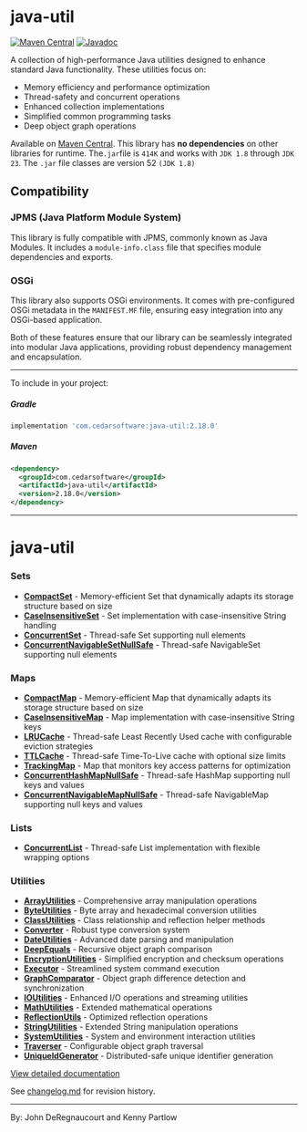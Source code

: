 java-util
=========
<!--[![Build Status](https://travis-ci.org/jdereg/java-util.svg?branch=master)](https://travis-ci.org/jdereg/java-util) -->
[![Maven Central](https://badgen.net/maven/v/maven-central/com.cedarsoftware/java-util)](https://central.sonatype.com/search?q=java-util&namespace=com.cedarsoftware)
[![Javadoc](https://javadoc.io/badge/com.cedarsoftware/java-util.svg)](http://www.javadoc.io/doc/com.cedarsoftware/java-util)

A collection of high-performance Java utilities designed to enhance standard Java functionality. These utilities focus on:
- Memory efficiency and performance optimization
- Thread-safety and concurrent operations
- Enhanced collection implementations
- Simplified common programming tasks
- Deep object graph operations
 
Available on [Maven Central](https://central.sonatype.com/search?q=java-util&namespace=com.cedarsoftware). 
This library has <b>no dependencies</b> on other libraries for runtime.
The`.jar`file is `414K` and works with `JDK 1.8` through `JDK 23`.
The `.jar` file classes are version 52 `(JDK 1.8)`
## Compatibility

### JPMS (Java Platform Module System)

This library is fully compatible with JPMS, commonly known as Java Modules. It includes a `module-info.class` file that 
specifies module dependencies and exports. 

### OSGi

This library also supports OSGi environments. It comes with pre-configured OSGi metadata in the `MANIFEST.MF` file, ensuring easy integration into any OSGi-based application. 

Both of these features ensure that our library can be seamlessly integrated into modular Java applications, providing robust dependency management and encapsulation.

---
To include in your project:
##### Gradle
```groovy
implementation 'com.cedarsoftware:java-util:2.18.0'
```

##### Maven
```xml
<dependency>
  <groupId>com.cedarsoftware</groupId>
  <artifactId>java-util</artifactId>
  <version>2.18.0</version>
</dependency>
```
---
# java-util

### Sets
- **[CompactSet](userguide.md#compactset)** - Memory-efficient Set that dynamically adapts its storage structure based on size
- **[CaseInsensitiveSet](userguide.md#caseinsensitiveset)** - Set implementation with case-insensitive String handling
- **[ConcurrentSet](userguide.md#concurrentset)** - Thread-safe Set supporting null elements
- **[ConcurrentNavigableSetNullSafe](userguide.md#concurrentnavigablesetnullsafe)** - Thread-safe NavigableSet supporting null elements

### Maps
- **[CompactMap](userguide.md#compactmap)** - Memory-efficient Map that dynamically adapts its storage structure based on size
- **[CaseInsensitiveMap](userguide.md#caseinsensitivemap)** - Map implementation with case-insensitive String keys
- **[LRUCache](userguide.md#lrucache)** - Thread-safe Least Recently Used cache with configurable eviction strategies
- **[TTLCache](userguide.md#ttlcache)** - Thread-safe Time-To-Live cache with optional size limits
- **[TrackingMap](userguide.md#trackingmap)** - Map that monitors key access patterns for optimization
- **[ConcurrentHashMapNullSafe](userguide.md#concurrenthashmapnullsafe)** - Thread-safe HashMap supporting null keys and values
- **[ConcurrentNavigableMapNullSafe](userguide.md#concurrentnavigablemapnullsafe)** - Thread-safe NavigableMap supporting null keys and values

### Lists
- **[ConcurrentList](userguide.md#concurrentlist)** - Thread-safe List implementation with flexible wrapping options

### Utilities
- **[ArrayUtilities](userguide.md#arrayutilities)** - Comprehensive array manipulation operations
- **[ByteUtilities](userguide.md#byteutilities)** - Byte array and hexadecimal conversion utilities
- **[ClassUtilities](userguide.md#classutilities)** - Class relationship and reflection helper methods
- **[Converter](userguide.md#converter)** - Robust type conversion system
- **[DateUtilities](userguide.md#dateutilities)** - Advanced date parsing and manipulation
- **[DeepEquals](userguide.md#deepequals)** - Recursive object graph comparison
- **[EncryptionUtilities](/src/main/java/com/cedarsoftware/util/EncryptionUtilities.java)** - Simplified encryption and checksum operations
- **[Executor](/src/main/java/com/cedarsoftware/util/Executor.java)** - Streamlined system command execution
- **[GraphComparator](/src/main/java/com/cedarsoftware/util/GraphComparator.java)** - Object graph difference detection and synchronization
- **[IOUtilities](userguide.md#ioutilities)** - Enhanced I/O operations and streaming utilities
- **[MathUtilities](/src/main/java/com/cedarsoftware/util/MathUtilities.java)** - Extended mathematical operations
- **[ReflectionUtils](/src/main/java/com/cedarsoftware/util/ReflectionUtils.java)** - Optimized reflection operations
- **[StringUtilities](/src/main/java/com/cedarsoftware/util/StringUtilities.java)** - Extended String manipulation operations
- **[SystemUtilities](/src/main/java/com/cedarsoftware/util/SystemUtilities.java)** - System and environment interaction utilities
- **[Traverser](/src/main/java/com/cedarsoftware/util/Traverser.java)** - Configurable object graph traversal
- **[UniqueIdGenerator](/src/main/java/com/cedarsoftware/util/UniqueIdGenerator.java)** - Distributed-safe unique identifier generation

[View detailed documentation](userguide.md)

See [changelog.md](/changelog.md) for revision history.

---

By: John DeRegnaucourt and Kenny Partlow
